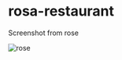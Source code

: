 # rosa-restaurant
Screenshot from rose

![rose](https://user-images.githubusercontent.com/63968814/121072023-fa378680-c7d0-11eb-94c8-1bb4a9d368f9.PNG)
